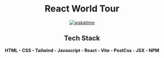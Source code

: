 <div align="center">

# React World Tour

[![wakatime](https://wakatime.com/badge/user/805ef0e4-46bb-49a3-bffc-fd6ca82758b5/project/6a40667e-a9db-40cc-b908-f94bbda487f0.svg)](https://wakatime.com/badge/user/805ef0e4-46bb-49a3-bffc-fd6ca82758b5/project/6a40667e-a9db-40cc-b908-f94bbda487f0)

## Tech Stack

**HTML - CSS - Tailwind - Javascript - React - Vite - PostCss - JSX - NPM**

</div>
